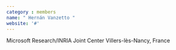 ```yaml
---
category : members
name: " Hernán Vanzetto " 
website: '#'
---
```

Microsoft Research/INRIA Joint Center
Villers-lès-Nancy, France

